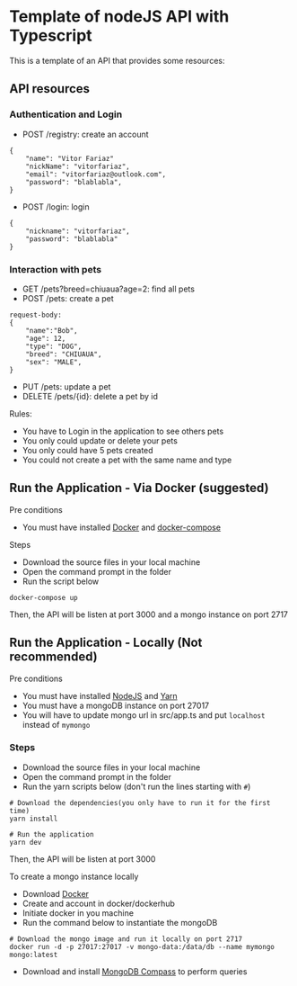 # Template of nodeJS API with Typescript
This is a template of an API that provides some resources:
 
 ## API resources
 ### Authentication and Login
 - POST /registry: create an account
 ```
 {
     "name": "Vitor Fariaz"
     "nickName": "vitorfariaz",
     "email": "vitorfariaz@outlook.com",
     "password": "blablabla",
 }
```
- POST /login: login
```
{
    "nickname": "vitorfariaz",
    "password": "blablabla"
}
```

### Interaction with pets 

 - GET  /pets?breed=chiuaua?age=2: find all pets
 - POST /pets: create a pet

```
request-body:
{
    "name":"Bob",
    "age": 12,
    "type": "DOG",
    "breed": "CHIUAUA",
    "sex": "MALE",
}
```
 - PUT /pets: update a pet
 - DELETE /pets/{id}: delete a pet by id

Rules:
 - You have to Login in the application to see others pets
 - You only could update or delete your pets
 - You only could have 5 pets created
 - You could not create a pet with the same name and type


## Run the Application - Via Docker (suggested)

Pre conditions
- You must have installed [Docker](https://docs.docker.com/desktop/) and [docker-compose](https://docs.docker.com/compose/install/)


Steps
- Download the source files in your local machine
- Open the command prompt in the folder 
- Run the script below
```
docker-compose up
```
Then, the API will be listen at port 3000 and a mongo instance on port 2717

## Run the Application - Locally (Not recommended)

Pre conditions
- You must have installed [NodeJS](https://nodejs.org/en/download/) and [Yarn](https://classic.yarnpkg.com/lang/en/docs/install/#windows-stable) 
- You must have a mongoDB instance on port 27017
- You will have to update mongo url in src/app.ts and put `localhost` instead of `mymongo`

### Steps
- Download the source files in your local machine
- Open the command prompt in the folder 
- Run the yarn scripts below (don't run the lines starting with `#`)
``` 
# Download the dependencies(you only have to run it for the first time)
yarn install

# Run the application
yarn dev
```
Then, the API will be listen at port 3000


To create a mongo instance locally
- Download [Docker](https://www.docker.com/products/docker-desktop/)
- Create and account in docker/dockerhub
- Initiate docker in you machine
- Run the command below to instantiate the mongoDB
```
# Download the mongo image and run it locally on port 2717
docker run -d -p 27017:27017 -v mongo-data:/data/db --name mymongo mongo:latest
```

- Download and install [MongoDB Compass](https://www.mongodb.com/try/download/compass) to perform queries